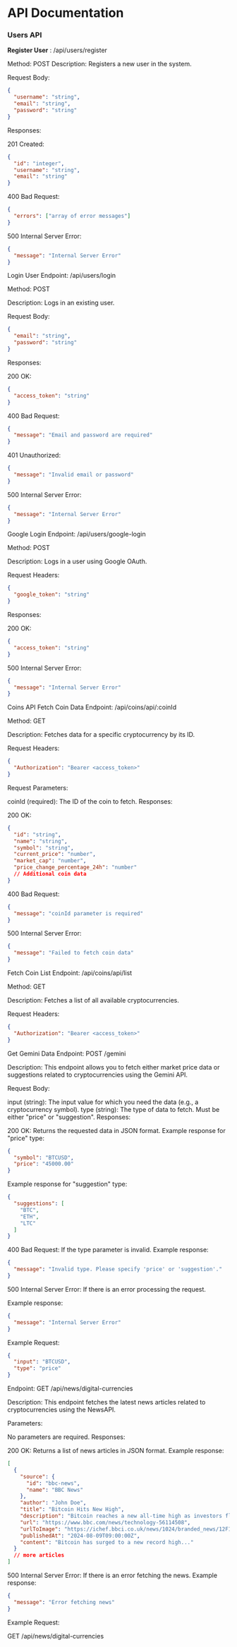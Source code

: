 # API Documentation
### Users API
**Register User**
: /api/users/register

Method: POST
Description: Registers a new user in the system.

Request Body:

```json
{
  "username": "string",
  "email": "string",
  "password": "string"
}
```

Responses:

201 Created:

```json
{
  "id": "integer",
  "username": "string",
  "email": "string"
}
```

400 Bad Request:

```json
{
  "errors": ["array of error messages"]
}
```

500 Internal Server Error:
```json
{
  "message": "Internal Server Error"
}
```

Login User
Endpoint: /api/users/login

Method: POST

Description: Logs in an existing user.

Request Body:

```json
{
  "email": "string",
  "password": "string"
}
```

Responses:

200 OK:
```json
{
  "access_token": "string"
}
```

400 Bad Request:
```json
{
  "message": "Email and password are required"
}
```

401 Unauthorized:
```json
{
  "message": "Invalid email or password"
}
```
500 Internal Server Error:

```json
{
  "message": "Internal Server Error"
}
```

Google Login
Endpoint: /api/users/google-login

Method: POST

Description: Logs in a user using Google OAuth.

Request Headers:

```json
{
  "google_token": "string"
}
```

Responses:

200 OK:

```json
{
  "access_token": "string"
}
```

500 Internal Server Error:
```json
{
  "message": "Internal Server Error"
}
```

Coins API
Fetch Coin Data
Endpoint: /api/coins/api/:coinId

Method: GET

Description: Fetches data for a specific cryptocurrency by its ID.

Request Headers:

```json
{
  "Authorization": "Bearer <access_token>"
}
```

Request Parameters:

coinId (required): The ID of the coin to fetch.
Responses:

200 OK:
```json
{
  "id": "string",
  "name": "string",
  "symbol": "string",
  "current_price": "number",
  "market_cap": "number",
  "price_change_percentage_24h": "number"
  // Additional coin data
}
```
400 Bad Request:
```json
{
  "message": "coinId parameter is required"
}
```

500 Internal Server Error:
```json
{
  "message": "Failed to fetch coin data"
}
```

Fetch Coin List
Endpoint: /api/coins/api/list

Method: GET

Description: Fetches a list of all available cryptocurrencies.

Request Headers:

```json
{
  "Authorization": "Bearer <access_token>"
}
```

Get Gemini Data
Endpoint: POST /gemini

Description: This endpoint allows you to fetch either market price data or suggestions related to cryptocurrencies using the Gemini API.

Request Body:

input (string): The input value for which you need the data (e.g., a cryptocurrency symbol).
type (string): The type of data to fetch. Must be either "price" or "suggestion".
Responses:

200 OK: Returns the requested data in JSON format.
Example response for "price" type:

```json
{
  "symbol": "BTCUSD",
  "price": "45000.00"
}
```

Example response for "suggestion" type:

```json
{
  "suggestions": [
    "BTC",
    "ETH",
    "LTC"
  ]
}
```

400 Bad Request: If the type parameter is invalid.
Example response:
```json
{
  "message": "Invalid type. Please specify 'price' or 'suggestion'."
}
```
500 Internal Server Error: If there is an error processing the request.

Example response:
```json
{
  "message": "Internal Server Error"
}
```

Example Request:

```json
{
  "input": "BTCUSD",
  "type": "price"
}
```

Endpoint: GET /api/news/digital-currencies

Description: This endpoint fetches the latest news articles related to cryptocurrencies using the NewsAPI.

Parameters:

No parameters are required.
Responses:

200 OK: Returns a list of news articles in JSON format.
Example response:
```json
[
  {
    "source": {
      "id": "bbc-news",
      "name": "BBC News"
    },
    "author": "John Doe",
    "title": "Bitcoin Hits New High",
    "description": "Bitcoin reaches a new all-time high as investors flock to digital currencies.",
    "url": "https://www.bbc.com/news/technology-56114508",
    "urlToImage": "https://ichef.bbci.co.uk/news/1024/branded_news/12F1B/production/_116858620_gettyimages-1230932140.jpg",
    "publishedAt": "2024-08-09T09:00:00Z",
    "content": "Bitcoin has surged to a new record high..."
  }
  // more articles
]
```
500 Internal Server Error: If there is an error fetching the news.
Example response:
```json
{
  "message": "Error fetching news"
}
```
Example Request:

GET /api/news/digital-currencies